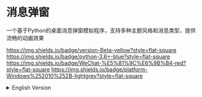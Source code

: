 # 消息弹窗

一个基于Python的桌面消息弹窗模拟程序，支持多种主题风格和消息类型，提供流畅的动画效果

https://img.shields.io/badge/version-Beta-yellow?style=flat-square
https://img.shields.io/badge/python-3.6+-blue?style=flat-square
https://img.shields.io/badge/WeChat-%E5%81%9C%E6%9B%B4-red?style=flat-square
https://img.shields.io/badge/platform-Windows%252010%252B-lightgrey?style=flat-square

<details> <summary>English Version</summary>
   
## 功能特点

- 🎨 多主题支持：明亮模式、暗黑模式、黑金模式
- 📱 多应用类型：系统消息、微信、QQ消息模拟
- ✨ 平滑动画：优雅的弹出和消失动画效果
- 🖼️ 自定义图标：支持各主题下的应用图标
- ⚙️ 配置持久化：自动保存主题设置
<img width="585" height="612" alt="image" src="https://github.com/user-attachments/assets/17a2dc58-b9e2-470a-8194-d89dd80787e9" />


## 系统要求

- Python 3.6 或更高版本
- Windows 10/11 或 macOS (Linux可能需额外配置)

## 安装步骤

1. 确保已安装Python环境（可从[Python官网](https://www.python.org/downloads/)下载）
2. 克隆或下载本项目代码
3. 安装所需依赖库：

```bash
pip install pillow
```

注意：Tkinter通常是Python标准库的一部分，但如果遇到问题，可能需要单独安装：
- Ubuntu/Debian: `sudo apt-get install python3-tk`
- CentOS/RHEL: `sudo yum install python3-tk`
- macOS: 预装或使用Homebrew: `brew install python-tk`

## 使用方法

1. 打开命令行/终端，导航到程序所在目录
2. 运行程序：
   ```bash
   python message_popup.py
   ```
3. 在命令行中输入以下命令操作程序：

   - 显示消息：
     ```
     text message    # 系统消息
     text wechat     # 微信消息
     text qq         # QQ消息
     ```

   - 切换主题：
     ```
     theme Light        # 明亮模式
     theme Dark         # 暗黑模式
     theme Black_gold   # 黑金模式
     ```

   - 退出程序：
     ```
     exit
     ```

## 项目结构

```
message_popup.py    # 主程序文件
settings.json       # 自动生成的配置文件(首次运行后创建)
Light/              # 明亮主题图标目录
Dark/               # 暗黑主题图标目录
Black_gold/         # 黑金主题图标目录
```

## 关于微信消息获取的说明

由于微信客户端的持续更新，目前实时监测微信消息的技术方案已失效。微信4.0版本强制升级策略导致无法使用旧版本客户端，而GUI自动化方法又极其复杂且不稳定。

本程序目前仅提供消息弹窗的模拟展示功能，无法直接获取真实微信消息。如果您有微信消息处理的需求，建议：

1. 关注微信官方开放平台可能的API更新
2. 使用企业微信等提供官方接口的替代方案
3. 等待可能的技术突破

如有新的解决方案，我会第一时间更新程序。

## 自定义配置

您可以在各主题目录下自定义图标：
- `message-{主题名}.png` - 系统消息图标
- `wechat-{主题名}.png` - 微信图标
- `qq-{主题名}.png` - QQ图标

推荐图标尺寸：40×40像素，PNG格式带透明通道。

## 常见问题

1. **程序无法启动**
   - 检查Python是否正确安装
   - 确认已安装Pillow库：`pip show pillow`

2. **图标显示不正常**
   - 首次运行会自动生成默认图标
   - 可自定义图标替换自动生成的图标

3. **弹窗位置不正确**
   - 程序会自动适应屏幕尺寸
   - 多显示器环境下可能需要调整代码中的位置计算

## 技术支持

如果您有任何问题或建议，欢迎提出。我会持续关注微信API的变化，一旦有可行的消息获取方案，将立即更新程序，孩纸是一个高中住宿生，解决问题只要在周末能解决哦~

## 赞助孩纸吧
![3fe77d3b879d13b33d68f162b850a2b1](https://github.com/user-attachments/assets/f2f2ad4a-7e85-4e4d-9801-274c9d24c354)
![1b781e0d8d622786b4fa87727f4db6b6](https://github.com/user-attachments/assets/493aa610-0725-46e2-a37b-e2eca7c8542c)
